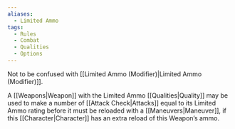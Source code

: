 ```yaml
---
aliases:
  - Limited Ammo
tags:
  - Rules
  - Combat
  - Qualities
  - Options
---
```

Not to be confused with [[Limited Ammo (Modifier)|Limited Ammo (Modifier)]].

A [[Weapons|Weapon]] with the Limited Ammo [[Qualities|Quality]] may be used to make a number of [[Attack Check|Attacks]] equal to its Limited Ammo rating before it must be reloaded with a [[Maneuvers|Maneuver]], if this [[Character|Character]] has an extra reload of this Weapon’s ammo.